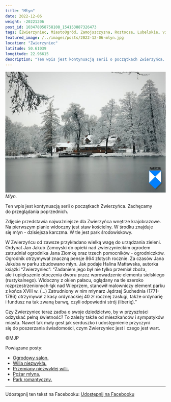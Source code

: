 ```yaml
---
title: "Młyn"
date: 2022-12-06
weight: -20221206
post_id: 103478058758108_154153887326473
tags: [Zwierzyniec, MiastoOgród, Zamojszczyzna, Roztocze, Lubelskie, villarestituta, turystyka, dziedzictwo, zabytki, krajobrazy]
featured_image: /../images/posts/2022-12-06-mlyn.jpg
location: "Zwierzyniec"
latitude: 50.61039
longitude: 22.96615
description: "Ten wpis jest kontynuacją serii o początkach Zwierzyńca. Zachęcamy do przeglądania poprzednich...."
---
```


![Młyn.](/images/posts/2022-12-06-mlyn.jpg)
*Młyn.*

Ten wpis jest kontynuacją serii o początkach Zwierzyńca. Zachęcamy do przeglądania poprzednich.

Zdjęcie przedstawia najważniejsze dla Zwierzyńca wnętrze krajobrazowe. Na pierwszym planie widoczny jest staw kościelny. W środku znajduje się młyn - dzisiejsza karczma. W tle jest park środowiskowy.

W Zwierzyńcu od zawsze przykładano wielką wagę do urządzania zieleni. Ordynat Jan Jakub Zamoyski do opieki nad zwierzynieckim ogrodem zatrudniał ogrodnika Jana Ziomkę oraz trzech pomocników - ogrodniczków. Ogrodnik otrzymywał znaczną pensje 864 złotych rocznie.
Za czasów Jana Jakuba w parku zbudowano młyn. Jak podaje Halina Matławska, autorka książki “Zwierzyniec”:
“Zadaniem jego był nie tylko przemiał zboża, ale i upiększenie otoczenia dworu przez wprowadzenie elementu sielskiego (rustykalnego). Widoczny z okien pałacu, oglądany na tle szeroko rozprzestrzenionych łąk nad Wieprzem, stanowił malowniczy element parku z końca XVIII w. (...) Zatrudniony w nim młynarz Jędrzej Suchednia (1771-1786) otrzymywał z kasy ordynackiej 40 zł rocznej zasługi, także ordynarię i fundusz na tak zwaną barwę, czyli odpowiedni strój (liberię).”

Czy Zwierzyniec teraz zadba o swoje dziedzictwo, by w przyszłości odzyskać pełną świetność?
To zależy także od mieszkańców i sympatyków miasta.
Nawet tak mały gest jak serduszko i udostępnienie przyczyni się do poszerzania świadomości, czym Zwierzyniec jest i czego jest wart.



©MJP

Powiązane posty:
- [Ogrodowy salon.](/posts/Ogrodowy-salon)
- [Willa niezwykła.](/posts/Willa-niezwykla)
- [Przemiany niezwykłej willi.](/posts/Przemiany-niezwyklej-willi)
- [Pożar młyna.](/posts/Pozar-mlyna)
- [Park romantyczny.](/posts/Park-romantyczny)


---

Udostępnij ten tekst na Facebooku:
[Udostępnij na Facebooku](https://www.facebook.com/sharer/sharer.php?u=https://stowarzyszeniewachniewskiej.pl/posts/Mlyn)

<script type="application/ld+json">
{
  "@context": "https://schema.org",
  "@type": "BlogPosting",
  "headline": "Młyn",
  "datePublished": "2022-12-06",
  "dateModified": "2022-12-06",
  "author": {
    "@type": "Person",
    "name": "Michał Jan Patyk"
  },
  "publisher": {
    "@type": "Organization",
    "name": "Stowarzyszenie im. Aleksandry Wachniewskiej",
    "logo": {
      "@type": "ImageObject",
      "url": "https://stowarzyszeniewachniewskiej.pl/images/logo/logo.svg"
    }
  },
  "mainEntityOfPage": {
    "@type": "WebPage",
    "@id": "https://stowarzyszeniewachniewskiej.pl/posts/mlyn"
  },
  "image": {
    "@type": "ImageObject",
    "url": "https://stowarzyszeniewachniewskiej.pl//images/posts/2022-12-06-mlyn.jpg"
  },
  "articleSection": "Dziedzictwo Kulturowe i Zabytki",
  "keywords": "[Zwierzyniec, MiastoOgród, Zamojszczyzna, Roztocze, Lubelskie, villarestituta, turystyka, dziedzictwo, zabytki, krajobrazy]",
  "wordCount": 196,
  "articleBody": "Ten wpis jest kontynuacją serii o początkach Zwierzyńca. Zachęcamy do przeglądania poprzednich.\n\nZdjęcie przedstawia najważniejsze dla Zwierzyńca wnętrze krajobrazowe. Na pierwszym planie widoczny jest staw kościelny. W środku znajduje się młyn - dzisiejsza karczma. W tle jest park środowiskowy.\n\nW Zwierzyńcu od zawsze przykładano wielką wagę do urządzania zieleni. Ordynat Jan Jakub Zamoyski do opieki nad zwierzynieckim ogrodem zatrudniał ogrodnika Jana Ziomkę oraz trzech pomocników - ogrodniczków. Ogrodnik otrzymywał znaczną pensje 864 złotych rocznie.\nZa czasów Jana Jakuba w parku zbudowano młyn. Jak podaje Halina Matławska, autorka książki “Zwierzyniec”:\n“Zadaniem jego był nie tylko przemiał zboża, ale i upiększenie otoczenia dworu przez wprowadzenie elementu sielskiego (rustykalnego). Widoczny z okien pałacu, oglądany na tle szeroko rozprzestrzenionych łąk nad Wieprzem, stanowił malowniczy element parku z końca XVIII w. (...) Zatrudniony w nim młynarz Jędrzej Suchednia (1771-1786) otrzymywał z kasy ordynackiej 40 zł rocznej zasługi, także ordynarię i fundusz na tak zwaną barwę, czyli odpowiedni strój (liberię).”\n\nCzy Zwierzyniec teraz zadba o swoje dziedzictwo, by w przyszłości odzyskać pełną świetność?\nTo zależy także od mieszkańców i sympatyków miasta.\nNawet tak mały gest jak serduszko i udostępnienie przyczyni się do poszerzania świadomości, czym Zwierzyniec jest i czego jest wart.\n\n\n\n©MJP",
  "description": "Ten wpis jest kontynuacją serii o początkach Zwierzyńca. Zachęcamy do przeglądania poprzednich....",
  "copyrightHolder": {
    "@type": "Person",
    "name": "Michał Jan Patyk"
  }
}
</script>
<script type="application/ld+json">
{
  "@context": "https://schema.org",
  "@type": "BreadcrumbList",
  "itemListElement": [
    {
      "@type": "ListItem",
      "position": 1,
      "name": "Home",
      "item": "https://stowarzyszeniewachniewskiej.pl"
    },
    {
      "@type": "ListItem",
      "position": 2,
      "name": "posts",
      "item": "https://stowarzyszeniewachniewskiej.pl/posts"
    },
    {
      "@type": "ListItem",
      "position": 3,
      "name": "Młyn",
      "item": "https://stowarzyszeniewachniewskiej.pl/posts/mlyn"
    }
  ]
}
</script>
